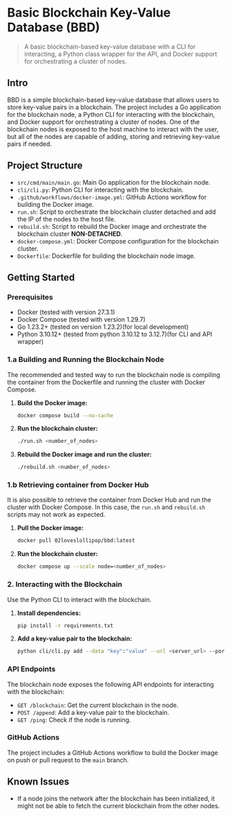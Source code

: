 # Basic Blockchain Key-Value Database (BBD)

> A basic blockchain-based key-value database with a CLI for interacting, a Python class wrapper for the API, and Docker support for orchestrating a cluster of nodes.

## Intro

BBD is a simple blockchain-based key-value database that allows users to store key-value pairs in a blockchain. The project includes a Go application for the blockchain node, a Python CLI for interacting with the blockchain, and Docker support for orchestrating a cluster of nodes. One of the blockchain nodes is exposed to the host machine to interact with the user, but all of the nodes are capable of adding, storing and retrieving key-value pairs if needed.

## Project Structure

- `src/cmd/main/main.go`: Main Go application for the blockchain node.
- `cli/cli.py`: Python CLI for interacting with the blockchain.
- `.github/workflows/docker-image.yml`: GitHub Actions workflow for building the Docker image.
- `run.sh`: Script to orchestrate the blockchain cluster detached and add the IP of the nodes to the host file.
- `rebuild.sh`: Script to rebuild the Docker image and orchestrate the blockchain cluster **NON-DETACHED**.
- `docker-compose.yml`: Docker Compose configuration for the blockchain cluster.
- `Dockerfile`: Dockerfile for building the blockchain node image.

## Getting Started

### Prerequisites

- Docker (tested with version 27.3.1)
- Docker Compose (tested with version 1.29.7)
- Go 1.23.2+ (tested on version 1.23.2)(for local development)
- Python 3.10.12+ (tested from python 3.10.12 to 3.12.7)(for CLI and API wrapper)

### 1.a Building and Running the Blockchain Node
The recommended and tested way to run the blockchain node is compiling the container from the Dockerfile and running the cluster with Docker Compose.

1. **Build the Docker image:**

    ```sh
    docker compose build --no-cache
    ```

2. **Run the blockchain cluster:**

    ```sh
    ./run.sh <number_of_nodes>
    ```

3. **Rebuild the Docker image and run the cluster:**

    ```sh
    ./rebuild.sh <number_of_nodes>
    ```

### 1.b Retrieving container from Docker Hub
It is also possible to retrieve the container from Docker Hub and run the cluster with Docker Compose. In this case, the `run.sh` and `rebuild.sh` scripts may not work as expected.

1. **Pull the Docker image:**

    ```sh
    docker pull 02loveslollipop/bbd:latest
    ```

2. **Run the blockchain cluster:**

    ```sh
    docker compose up --scale node=<number_of_nodes>
    ```

### 2. Interacting with the Blockchain

Use the Python CLI to interact with the blockchain.

1. **Install dependencies:**

    ```sh
    pip install -r requirements.txt
    ```

2. **Add a key-value pair to the blockchain:**

    ```sh
    python cli/cli.py add --data "key":"value" --url <server_url> --port <server_port>
    ```

### API Endpoints

The blockchain node exposes the following API endpoints for interacting with the blockchain:

- `GET /blockchain`: Get the current blockchain in the node.
- `POST /append`: Add a key-value pair to the blockchain.
- `GET /ping`: Check if the node is running.

### GitHub Actions

The project includes a GitHub Actions workflow to build the Docker image on push or pull request to the `main` branch.

## Known Issues

- If a node joins the network after the blockchain has been initialized, it might not be able to fetch the current blockchain from the other nodes.
